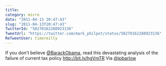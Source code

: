 ```yaml
---
title: 
category: micro
date: "2011-04-13 20:47:43"
slug: "2011-04-13T20:47:43"
TwitterId: "58270162280923136"
TweetUrl: "https://twitter.com/mark_philpot/status/58270162280923136"
ReTweetUser: timoreilly
---
```


<i class="fa fa-retweet" aria-hidden="true"></i> If you don't believe
[@BarackObama](https://twitter.com/BarackObama), read this devastating analysis
of the failure of current tax policy http://bit.ly/hgVmTR Via
[@jpbarlow](https://twitter.com/jpbarlow)
